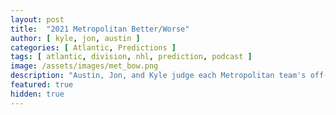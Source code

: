```yaml
---
layout: post
title:  "2021 Metropolitan Better/Worse"
author: [ kyle, jon, austin ]
categories: [ Atlantic, Predictions ]
tags: [ atlantic, division, nhl, prediction, podcast ]
image: /assets/images/met_bow.png
description: "Austin, Jon, and Kyle judge each Metropolitan team's off-season adds, losses, and trades. How does each team stack up?"
featured: true
hidden: true
---
```

